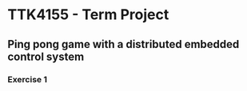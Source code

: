 # TTK4155 - Term Project
## Ping pong game with a distributed embedded control system

### Exercise 1
